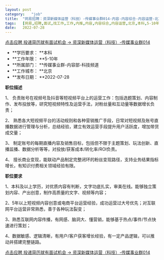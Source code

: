 ```yaml
---
layout:	post
category:	"job"
title:	"网易招聘：资深新媒体运营（科技）-传媒事业群014-内容-内容综合-内容运营-北京本科5-10年"
tags:	[网易,招聘,面试,找工作,工作,内推,内容,内容综合,内容运营,北京,本科,5-10年]
date:	2022-07-28
---
```


[点击应聘 投递简历就有面试机会 ->  资深新媒体运营（科技）-传媒事业群014](http://mobile.bole.netease.com/bole/boleDetail?id=41584&employeeId=346f03c3cda5f04c&key=all)



- **学历要求： **本科
- **工作年限： **5-10年
- **所属部门： **传媒事业群-内容部-科技频道
- **工作城市： **北京
- **发布日期： **2022-07-28



**职位描述**

1、	负责账号在视频号及抖音等短视频平台上的运营工作：包括选题策划、内容制作、发布投放等，研究短视频特性及运营手法，对粉丝量和互动量等数据增长负责；

2、	熟悉各大短视频平台的活动规则和各种营销推广手段，日常对短视频及账号直播数据进行管理与分析，总结经验，建立有效运营手段提升用户活跃度，增加带货成交量； 

3、	制定账号的每期直播内容及销售目标，包括但不限于主题策划、玩法创新、直播监播、数据分析等等，对投放/获客成本/转化率/ROI负责。

4、	擅长商业变现，能联动产品制定完整闭环的粉丝变现路径，支持业务结果指标增长，有知识付费相关领域经验有限。





**职位要求**

1、本科及以上学历，对优质内容有判断，文字功底扎实，审美在线。能够独立策划内容、产出创意，制作高质量的文字、视频等内容；

2、5年以上短视频内容创意或电商平台运营经验，成功运营过大号优先；对互联网平台运营非常熟悉，善于各种玩法裂变；

3、熟悉互联网内容传播，有网感、脑洞大、懂营销，能够基于热点/事件/节点快速进行策划； 

4、数据敏感、逻辑清晰，有用户/客户获客增长经验，有一定产品逻辑，可以推动并搭建完整链路。





[点击应聘 投递简历就有面试机会 ->  资深新媒体运营（科技）-传媒事业群014](http://mobile.bole.netease.com/bole/boleDetail?id=41584&employeeId=346f03c3cda5f04c&key=all)